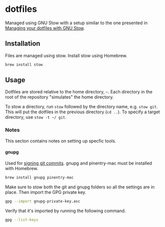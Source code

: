 # dotfiles

Managed using GNU Stow with a setup similar to the one presented in [Managing your dotfiles with GNU Stow](http://codyreichert.github.io/blog/2015/07/07/managing-your-dotfiles-with-gnu-stow/).

## Installation

Files are managed using stow. Install stow using Homebrew.

```bash
brew install stow
```

## Usage

Dotfiles are stored relative to the home directory, `~`. Each directory in the root of the repository "simulates" the home directory.

To stow a directory, run `stow` followed by the directory name, e.g. `stow git`. This will put the dotfiles in the previous directory (`cd ..`). To specify a target directory, use `stow -t ~/ git`.

### Notes

This secton contains notes on setting up specfic tools.

#### gnupg

Used for [signing git commits](https://docs.github.com/en/github/authenticating-to-github/signing-commits). gnupg and pinentry-mac must be installed with Homebrew.

```bash
brew install gnupg pinentry-mac
```

Make sure to stow both the git and gnupg folders so all the settings are in place. Then import the GPG private key.

```bash
gpg --import gnupg-private-key.asc
```

Verify that it's imported by running the following command.

```bash
gpg --list-keys
```
